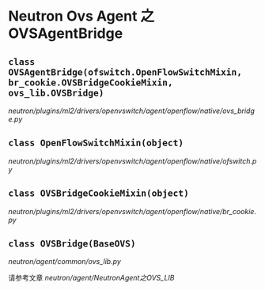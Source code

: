 # Neutron Ovs Agent 之 OVSAgentBridge

## `class OVSAgentBridge(ofswitch.OpenFlowSwitchMixin, br_cookie.OVSBridgeCookieMixin, ovs_lib.OVSBridge)`

*neutron/plugins/ml2/drivers/openvswitch/agent/openflow/native/ovs_bridge.py*







## `class OpenFlowSwitchMixin(object)`

*neutron/plugins/ml2/drivers/openvswitch/agent/openflow/native/ofswitch.py*







## `class OVSBridgeCookieMixin(object)`

*neutron/plugins/ml2/drivers/openvswitch/agent/openflow/native/br_cookie.py*




## `class OVSBridge(BaseOVS)`

*neutron/agent/common/ovs_lib.py*

请参考文章 *neutron/agent/NeutronAgent之OVS_LIB*